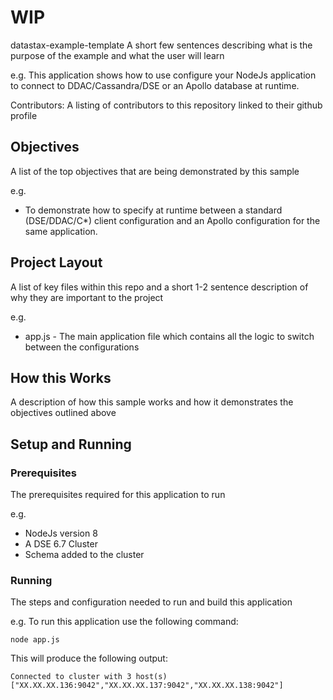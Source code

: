 # **WIP**

datastax-example-template
A short few sentences describing what is the purpose of the example and what the user will learn

e.g.
This application shows how to use configure your NodeJs application to connect to DDAC/Cassandra/DSE or an Apollo database at runtime.

Contributors: A listing of contributors to this repository linked to their github profile

## Objectives
A list of the top objectives that are being demonstrated by this sample

e.g.
* To demonstrate how to specify at runtime between a standard (DSE/DDAC/C*) client configuration and an Apollo configuration for the same application.

## Project Layout
A list of key files within this repo and a short 1-2 sentence description of why they are important to the project

e.g.
* app.js - The main application file which contains all the logic to switch between the configurations

## How this Works
A description of how this sample works and how it demonstrates the objectives outlined above

## Setup and Running

### Prerequisites
The prerequisites required for this application to run

e.g.
* NodeJs version 8
* A DSE 6.7 Cluster
* Schema added to the cluster

### Running
The steps and configuration needed to run and build this application

e.g.
To run this application use the following command:

`node app.js`

This will produce the following output:

`Connected to cluster with 3 host(s) ["XX.XX.XX.136:9042","XX.XX.XX.137:9042","XX.XX.XX.138:9042"]`
